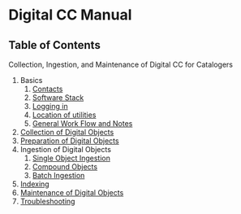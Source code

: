 # Digital CC Manual 
## Table of Contents
Collection, Ingestion, and Maintenance of Digital CC for Catalogers

1.  Basics
    1.  [Contacts](/basics/contacts.md)
    1.  [Software Stack](/basics/software-stack.md)
    1.  [Logging in](/basics/logging-in.md)
    1.  [Location of utilities](/basics/location-of-utilities.md)
    1.  [General Work Flow and Notes](/basics/general-work-flow-and-notes.md)
2.  [Collection of Digital Objects](collection-of-digital-objects.md)
3.  [Preparation of Digital Objects](preparation-of-digital-objects.md)
4.  Ingestion of Digital Objects
    1.  [Single Object Ingestion](/ingestion-of-digital-objects/single-object-ingestion)
    1.  [Compound Objects](/ingestion-of-digital-objects/compound-objects)
    1.  [Batch Ingestion](/ingestion-of-digital-objects/batch-ingestion)
5.  [Indexing](/indexing)
6.  [Maintenance of Digital Objects](maintenance-of-digital-objects)
7.  [Troubleshooting](/troubleshooting)
